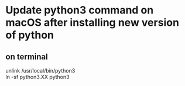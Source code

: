 # Update python3 command on macOS after installing new version of python

## on terminal

unlink /usr/local/bin/python3  
ln -sf python3.XX python3
